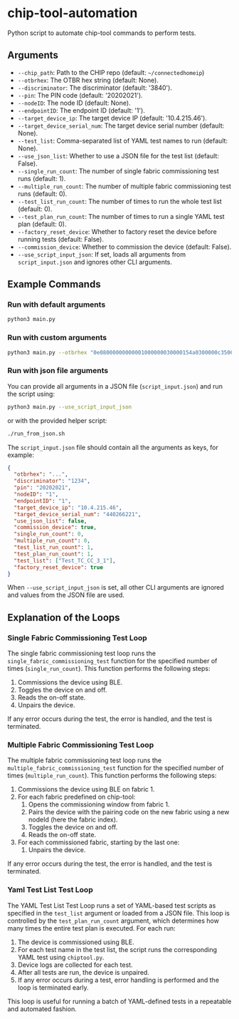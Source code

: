 # chip-tool-automation

Python script to automate chip-tool commands to perform tests.

## Arguments

- `--chip_path`: Path to the CHIP repo (default: `~/connectedhomeip`)
- `--otbrhex`: The OTBR hex string (default: None).
- `--discriminator`: The discriminator (default: '3840').
- `--pin`: The PIN code (default: '20202021').
- `--nodeID`: The node ID (default: None).
- `--endpointID`: The endpoint ID (default: '1').
- `--target_device_ip`: The target device IP (default: '10.4.215.46').
- `--target_device_serial_num`: The target device serial number (default: None).
- `--test_list`: Comma-separated list of YAML test names to run (default: None).
- `--use_json_list`: Whether to use a JSON file for the test list (default: False).
- `--single_run_count`: The number of single fabric commissioning test runs (default: 1).
- `--multiple_run_count`: The number of multiple fabric commissioning test runs (default: 0).
- `--test_list_run_count`: The number of times to run the whole test list (default: 0).
- `--test_plan_run_count`: The number of times to run a single YAML test plan (default: 0).
- `--factory_reset_device`: Whether to factory reset the device before running tests (default: False).
- `--commission_device`: Whether to commission the device (default: False).
- `--use_script_input_json`: If set, loads all arguments from `script_input.json` and ignores other CLI arguments.

## Example Commands

### Run with default arguments

```sh
python3 main.py
```

### Run with custom arguments

```sh
python3 main.py --otbrhex "0e08000000000001000000030000154a0300000c35060004001fffe0020836f26e038696ff5d0708fdb3d465ff59e0860510dfe8b148f078dd4003b4b332687a0a3b030f4f70656e5468726561642d36376261010267ba041015791942db7b3b4cc82db2336d0eb0190c0402a0f7f8" --discriminator "3840" --pin "20202021" --endpointID "1" --target_device_ip "10.4.215.46" --single_run_count 2 --multiple_run_count 3
```

### Run with json file arguments

You can provide all arguments in a JSON file (`script_input.json`) and run the script using:

```sh
python3 main.py --use_script_input_json
```

or with the provided helper script:

```sh
./run_from_json.sh
```

The `script_input.json` file should contain all the arguments as keys, for example:
```json
{
  "otbrhex": "...",
  "discriminator": "1234",
  "pin": "20202021",
  "nodeID": "1",
  "endpointID": "1",
  "target_device_ip": "10.4.215.46",
  "target_device_serial_num": "440266221",
  "use_json_list": false,
  "commission_device": true,
  "single_run_count": 0,
  "multiple_run_count": 0,
  "test_list_run_count": 1,
  "test_plan_run_count": 1,
  "test_list": ["Test_TC_CC_3_1"],
  "factory_reset_device": true
}
```
When `--use_script_input_json` is set, all other CLI arguments are ignored and values from the JSON file are used.

## Explanation of the Loops

### Single Fabric Commissioning Test Loop

The single fabric commissioning test loop runs the `single_fabric_commissioning_test` function for the specified number of times (`single_run_count`). This function performs the following steps:
1. Commissions the device using BLE.
2. Toggles the device on and off.
3. Reads the on-off state.
4. Unpairs the device.

If any error occurs during the test, the error is handled, and the test is terminated.

### Multiple Fabric Commissioning Test Loop

The multiple fabric commissioning test loop runs the `multiple_fabric_commissioning_test` function for the specified number of times (`multiple_run_count`). This function performs the following steps:
1. Commissions the device using BLE on fabric 1.
2. For each fabric predefined on chip-tool:
   1. Opens the commissioning window from fabric 1.
   2. Pairs the device with the pairing code on the new fabric using a new nodeId (here the fabric index).
   3. Toggles the device on and off.
   4. Reads the on-off state.
3. For each commissioned fabric, starting by the last one:
   1. Unpairs the device.

If any error occurs during the test, the error is handled, and the test is terminated.

### Yaml Test List Test Loop

The YAML Test List Test Loop runs a set of YAML-based test scripts as specified in the `test_list` argument or loaded from a JSON file. This loop is controlled by the `test_plan_run_count` argument, which determines how many times the entire test plan is executed. For each run:
1. The device is commissioned using BLE.
2. For each test name in the test list, the script runs the corresponding YAML test using `chiptool.py`.
3. Device logs are collected for each test.
4. After all tests are run, the device is unpaired.
5. If any error occurs during a test, error handling is performed and the loop is terminated early.

This loop is useful for running a batch of YAML-defined tests in a repeatable and automated fashion.